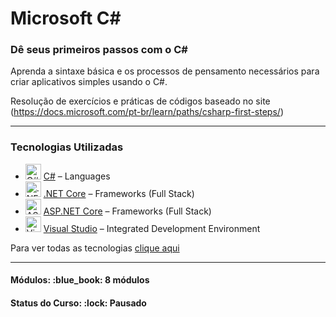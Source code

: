 <h1>Microsoft C#</h1>
<h3>Dê seus primeiros passos com o C#</h3>

<p>
Aprenda a sintaxe básica e os processos de pensamento necessários para criar aplicativos simples usando o C#.

<br>

Resolução de exercícios e práticas de códigos baseado no site (https://docs.microsoft.com/pt-br/learn/paths/csharp-first-steps/)
</p>

<hr>

<h3>Tecnologias Utilizadas</h3>

- <img width='25' height='25' src='https://img.stackshare.io/service/1015/1200px-C_Sharp_wordmark.svg.png' alt='C#'/> [C#](http://csharp.net) – Languages
- <img width='25' height='25' src='https://img.stackshare.io/service/6403/default_91fc1f0ee315262794273aa1387eaf8fed8436e6.png' alt='.NET Core'/> [.NET Core](https://docs.microsoft.com/en-us/dotnet/core/) – Frameworks (Full Stack)
- <img width='25' height='25' src='https://img.stackshare.io/service/11331/asp.net-core.png' alt='ASP.NET Core'/> [ASP.NET Core](docs.microsoft.com/en-us/aspnet/core/) – Frameworks (Full Stack)
- <img width='25' height='25' src='https://img.stackshare.io/service/1451/SR2hUhQN.png' alt='Visual Studio'/> [Visual Studio](http://msdn.microsoft.com/en-us/vstudio/aa718325.aspx) – Integrated Development Environment

Para ver todas as tecnologias [clique aqui](/techstack.md)

<hr>

<h4><b>Módulos:</b> :blue_book: 8 módulos</h4>
<h4><b>Status do Curso:</b> :lock: Pausado</h4>
<!-- <h4><b>Status do Curso:</b> :speech_balloon: Estudando</h4> -->

